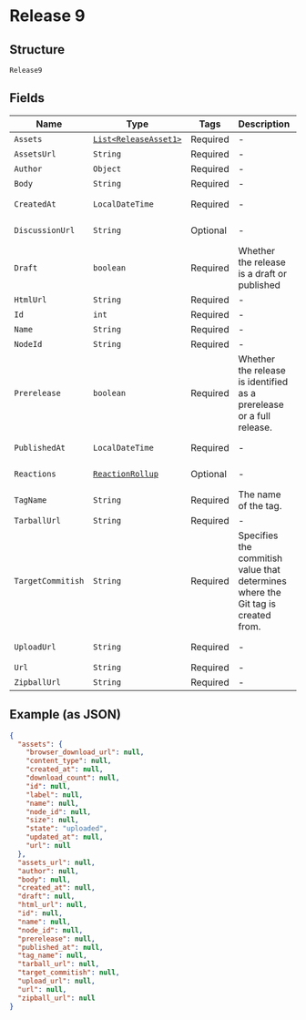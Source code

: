 
# Release 9

## Structure

`Release9`

## Fields

| Name | Type | Tags | Description | Getter | Setter |
|  --- | --- | --- | --- | --- | --- |
| `Assets` | [`List<ReleaseAsset1>`](../../doc/models/release-asset-1.md) | Required | - | List<ReleaseAsset1> getAssets() | setAssets(List<ReleaseAsset1> assets) |
| `AssetsUrl` | `String` | Required | - | String getAssetsUrl() | setAssetsUrl(String assetsUrl) |
| `Author` | `Object` | Required | - | Object getAuthor() | setAuthor(Object author) |
| `Body` | `String` | Required | - | String getBody() | setBody(String body) |
| `CreatedAt` | `LocalDateTime` | Required | - | LocalDateTime getCreatedAt() | setCreatedAt(LocalDateTime createdAt) |
| `DiscussionUrl` | `String` | Optional | - | String getDiscussionUrl() | setDiscussionUrl(String discussionUrl) |
| `Draft` | `boolean` | Required | Whether the release is a draft or published | boolean getDraft() | setDraft(boolean draft) |
| `HtmlUrl` | `String` | Required | - | String getHtmlUrl() | setHtmlUrl(String htmlUrl) |
| `Id` | `int` | Required | - | int getId() | setId(int id) |
| `Name` | `String` | Required | - | String getName() | setName(String name) |
| `NodeId` | `String` | Required | - | String getNodeId() | setNodeId(String nodeId) |
| `Prerelease` | `boolean` | Required | Whether the release is identified as a prerelease or a full release. | boolean getPrerelease() | setPrerelease(boolean prerelease) |
| `PublishedAt` | `LocalDateTime` | Required | - | LocalDateTime getPublishedAt() | setPublishedAt(LocalDateTime publishedAt) |
| `Reactions` | [`ReactionRollup`](../../doc/models/reaction-rollup.md) | Optional | - | ReactionRollup getReactions() | setReactions(ReactionRollup reactions) |
| `TagName` | `String` | Required | The name of the tag. | String getTagName() | setTagName(String tagName) |
| `TarballUrl` | `String` | Required | - | String getTarballUrl() | setTarballUrl(String tarballUrl) |
| `TargetCommitish` | `String` | Required | Specifies the commitish value that determines where the Git tag is created from. | String getTargetCommitish() | setTargetCommitish(String targetCommitish) |
| `UploadUrl` | `String` | Required | - | String getUploadUrl() | setUploadUrl(String uploadUrl) |
| `Url` | `String` | Required | - | String getUrl() | setUrl(String url) |
| `ZipballUrl` | `String` | Required | - | String getZipballUrl() | setZipballUrl(String zipballUrl) |

## Example (as JSON)

```json
{
  "assets": {
    "browser_download_url": null,
    "content_type": null,
    "created_at": null,
    "download_count": null,
    "id": null,
    "label": null,
    "name": null,
    "node_id": null,
    "size": null,
    "state": "uploaded",
    "updated_at": null,
    "url": null
  },
  "assets_url": null,
  "author": null,
  "body": null,
  "created_at": null,
  "draft": null,
  "html_url": null,
  "id": null,
  "name": null,
  "node_id": null,
  "prerelease": null,
  "published_at": null,
  "tag_name": null,
  "tarball_url": null,
  "target_commitish": null,
  "upload_url": null,
  "url": null,
  "zipball_url": null
}
```

